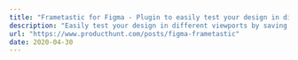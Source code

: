 ```yaml
---
title: "Frametastic for Figma - Plugin to easily test your design in different viewports | Product Hunt"
description: "Easily test your design in different viewports by saving your favorite frame sizes combinations. Use any combination for new frames or for duplicating your current selection. 1. Make your design 2. Add the needed constrains 3. Frametastic will do the rest"
url: "https://www.producthunt.com/posts/figma-frametastic"
date: 2020-04-30
---
```

